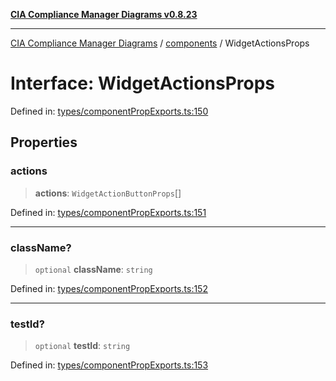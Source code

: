 [**CIA Compliance Manager Diagrams v0.8.23**](../../README.md)

***

[CIA Compliance Manager Diagrams](../../modules.md) / [components](../README.md) / WidgetActionsProps

# Interface: WidgetActionsProps

Defined in: [types/componentPropExports.ts:150](https://github.com/Hack23/cia-compliance-manager/blob/55488ba3ac0003e4435eb3634b6ab6e9b8b05a9b/src/types/componentPropExports.ts#L150)

## Properties

### actions

> **actions**: `WidgetActionButtonProps`[]

Defined in: [types/componentPropExports.ts:151](https://github.com/Hack23/cia-compliance-manager/blob/55488ba3ac0003e4435eb3634b6ab6e9b8b05a9b/src/types/componentPropExports.ts#L151)

***

### className?

> `optional` **className**: `string`

Defined in: [types/componentPropExports.ts:152](https://github.com/Hack23/cia-compliance-manager/blob/55488ba3ac0003e4435eb3634b6ab6e9b8b05a9b/src/types/componentPropExports.ts#L152)

***

### testId?

> `optional` **testId**: `string`

Defined in: [types/componentPropExports.ts:153](https://github.com/Hack23/cia-compliance-manager/blob/55488ba3ac0003e4435eb3634b6ab6e9b8b05a9b/src/types/componentPropExports.ts#L153)
